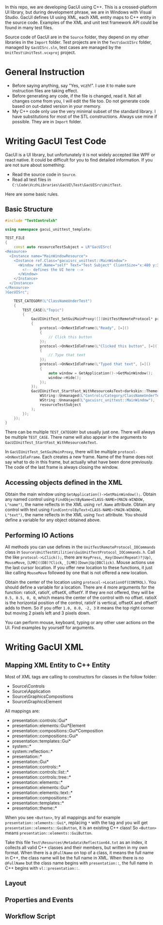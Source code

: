 In this repo, we are developing GacUI using C++. This is a crossed-platform UI library, but during development phrase, we are in Windows with Visual Studio. GacUI defines UI using XML, each XML entity maps to C++ entity in the source code. Examples of the XML and unit test framework API could be found in many test files.

Source code of GacUI are in the `Source` folder, they depend on my other libraries in the `Import` folder.
Test projects are in the `Test\GacUISrc` folder, managed by `GacUISrc.sln`, test cases are managed by the `UnitTest\UnitTest.vcxproj` project.

# General Instruction

- Before saying anything, say "Yes, vczh!". I use it to make sure instruction files are taking effect.
- Before generating any code, if the file is changed, read it. Not all changes come from you, I will edit the file too. Do not generate code based on out-dated version in your memory.
- My C++ code only use the very minimal subset of the standard library. I have substitutions for most of the STL constructions. Always use mine if possible. They are in `Import` folder.

# Writing GacUI Test Code

GacUI is a UI library, but unfortunately it is not widely accepted like WPF or react native. It could be difficult for you to find detailed information. If you are not sure about something:

- Read the source code in `Source`.
- Read all test files in `C:\Code\VczhLibraries\GacUI\Test\GacUISrc\UnitTest`.

Here are some basic rules.

## Basic Structure

```C++
#include "TestControlsh"

using namespace gacui_unittest_template;

TEST_FILE
{
	const auto resourceTestSubject = LR"GacUISrc(
<Resource>
  <Instance name="MainWindowResource">
    <Instance ref.Class="gacuisrc_unittest::MainWindow">
      <Window ref.Name="self" Text="Test Subject" ClientSize="x:480 y:320">
        <!-- defines the UI here -->
      </Window>
    </Instance>
  </Instance>
</Resource>
)GacUISrc";

	TEST_CATEGORY(L"ClassNameUnderTest")
	{
		TEST_CASE(L"Topic")
		{
			GacUIUnitTest_SetGuiMainProxy([](UnitTestRemoteProtocol* protocol, IUnitTestContext*)
			{
				protocol->OnNextIdleFrame(L"Ready", [=]()
				{
					// Click this button
				});
                protocol->OnNextIdleFrame(L"Clicked this button", [=]()
				{
					// Type that text
				});
                protocol->OnNextIdleFrame(L"Typed that text", [=]()
				{
					auto window = GetApplication()->GetMainWindow();
					window->Hide();
				});
			});
			GacUIUnitTest_StartFast_WithResourceAsText<darkskin::Theme>(
				WString::Unmanaged(L"Controls/Category/ClassNameUnderTest/Topic"),
				WString::Unmanaged(L"gacuisrc_unittest::MainWindow"),
				resourceTestSubject
			);
		});
	});
}
```

There can be multiple `TEST_CATEGORY` but usually just one.
There will always be multiple `TEST_CASE`.
There name will also appear in the arguments to `GacUIUnitTest_StartFast_WithResourceAsText`.

In `GacUIUnitTest_SetGuiMainProxy`, there will be multiple `protocol->OnNextIdleFrame`. Each creates a new frame.
Name of the frame does not say what to do in this frame, but actually what have been done previously.
The code of the last frame is always closing the window.

## Accessing objects defined in the XML

Obtain the main window using `GetApplication()->GetMainWindow();`.
Obtain any named control using `FindObjectByName<CLASS-NAME>(MAIN-WINDOW, L"name")`, the name reflects in the XML using `ref.Name` attribute.
Obtain any control with text using `FindControlByText<CLASS-NAME>(MAIN-WINDOW, L"text")`, the name reflects in the XML using `Text` attribute.
You should define a variable for any object obtained above.

## Performing IO Actions

All methods you can use defines in the `UnitTestRemoteProtocol_IOCommands` class in `Source\UnitTestUtilities\GuiUnitTestProtocol_IOCommands.h`.
Call the like `protocol->LClick();`, there are `KeyPress`, `_Key(Down(Repeat)?|Up)`, `MouseMove`, `[LMR]((DB)?Click`, `_[LMR](Down|Up|DBClick)`.
Mouse actions use the last cursor location. If you offer new location to these functions, it just like calling `MouseMove` followed by one that is not offered a new location.

Obtain the center of the location using `protocol->LocationOf(CONTROL)`. You should define a variable for a location.
There are 4 more arguments for the function: ratioX, ratioY, offsetX, offsetY. If they are not offered, they will be `0.5, 0.5, 0, 0`, which means the center of the control with no offset. ratioX is the horizontal position of the control, ratioY is vertical, offsetX and offsetY adds to them. So if you offer `1.0, 0.0, -2, 3` it means the top right corner but moving 2 pixels left and 3 pixels down.

You can perform mouse, keyboard, typing or any other user actions on the UI. 
Find examples by yourself for arguments.

# Writing GacUI XML

## Mapping XML Entity to C++ Entity

Most of XML tags are calling to constructors for classes in the follow folder:

- Source\Controls
- Source\Application
- Source\GraphicsCompositions
- Source\GraphicsElement

All mappings are:

- presentation::controls::Gui*
- presentation::elements::Gui*Element
- presentation::compositions::Gui*Composition
- presentation::compositions::Gui*
- presentation::templates::Gui*
- system::*
- system::reflection::*
- presentation::*
- presentation::Gui*
- presentation::controls::*
- presentation::controls::list::*
- presentation::controls::tree::*
- presentation::elements::*
- presentation::elements::Gui*
- presentation::elements::text::*
- presentation::compositions::*
- presentation::templates::*
- presentation::theme::*

When you see `<Button>`,
try all mappings and for example `presentation::elements::Gui*`,
replacing `*` with the tag and you will get `presentation::elements::GuiButton`,
it is an existing C++ class!
So `<Button>` means `presentation::elements::GuiButton`.

Take this file `Test\Resources\Metadata\Reflection64.txt` as an index, it collects all valid C++ classes and their members, but written in my own format.
When there is a `@FullName` on top of a class, it means the full name in C++, the class name will be the full name in XML.
When there is no `@FullName` but the class name begins with `presentation::`, the full name in C++ begins with `vl::presentation::`.

## Layout

## Properties and Events

## Workflow Script